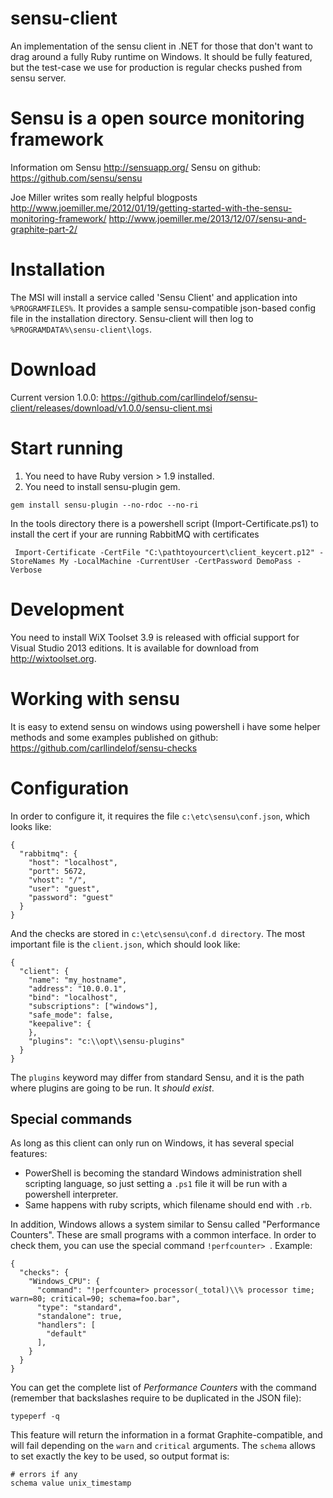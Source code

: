 sensu-client
================

An implementation of the sensu client in .NET for those that don't want to drag around a fully Ruby runtime on Windows. 
It should be fully featured, but the test-case we use for production is regular checks pushed from sensu server.

Sensu is a open source monitoring framework
============
Information om Sensu http://sensuapp.org/
Sensu on github: https://github.com/sensu/sensu

Joe Miller writes som really helpful blogposts
http://www.joemiller.me/2012/01/19/getting-started-with-the-sensu-monitoring-framework/
http://www.joemiller.me/2013/12/07/sensu-and-graphite-part-2/

Installation
============

The MSI will install a service called 'Sensu Client' and application into `%PROGRAMFILES%`. It provides a sample sensu-compatible json-based config file in the installation directory. Sensu-client will then log to `%PROGRAMDATA%\sensu-client\logs`.

Download
========

Current version 1.0.0:
https://github.com/carllindelof/sensu-client/releases/download/v1.0.0/sensu-client.msi

Start running
=============


1. You need to have Ruby version > 1.9 installed.
2. You need to install sensu-plugin gem.

`gem install sensu-plugin --no-rdoc --no-ri` 
 
In the tools directory there is a powershell script (Import-Certificate.ps1) to install the cert if your are running RabbitMQ with certificates

`
Import-Certificate -CertFile "C:\pathtoyourcert\client_keycert.p12" -StoreNames My -LocalMachine -CurrentUser -CertPassword DemoPass -Verbose`

Development
===========
You need to install WiX Toolset 3.9 is released with official support for Visual Studio 2013 editions. It is available for download from http://wixtoolset.org.

Working with sensu
==================

It is easy to extend sensu on windows using powershell i have some helper methods
and some examples published on github: https://github.com/carllindelof/sensu-checks

Configuration
=============

In order to configure it, it requires the file `c:\etc\sensu\conf.json`, which looks like:

```
{
  "rabbitmq": {
    "host": "localhost",
    "port": 5672,
    "vhost": "/",
    "user": "guest",
    "password": "guest"
  }
}
```

And the checks are stored in `c:\etc\sensu\conf.d directory`. The most important file is the `client.json`, which should look like:

```
{
  "client": {
    "name": "my_hostname",
    "address": "10.0.0.1",
    "bind": "localhost",
    "subscriptions": ["windows"],
    "safe_mode": false,
    "keepalive": {
    },
    "plugins": "c:\\opt\\sensu-plugins"
  }
}
```

The `plugins` keyword may differ from standard Sensu, and it is the path where plugins are going to be run. It *should exist*.

Special commands
----------------

As long as this client can only run on Windows, it has several special features:

- PowerShell is becoming the standard Windows administration shell scripting language, so just setting a `.ps1` file it will be run with a powershell interpreter.
- Same happens with ruby scripts, which filename should end with `.rb`.

In addition, Windows allows a system similar to Sensu called "Performance Counters". These are small programs with a common interface. In order to check them, you can use the special command `!perfcounter> `. Example:

```
{
  "checks": {
    "Windows_CPU": {
      "command": "!perfcounter> processor(_total)\\% processor time; warn=80; critical=90; schema=foo.bar",
      "type": "standard",
      "standalone": true,
      "handlers": [
        "default"
      ],
    }
  }
}
```

You can get the complete list of *Performance Counters* with the command (remember that backslashes require to be duplicated in the JSON file):

```
typeperf -q
```

This feature will return the information in a format Graphite-compatible, and will fail depending on the `warn` and `critical` arguments. The `schema` allows to set exactly the key to be used, so output format is:

```
# errors if any
schema value unix_timestamp
```


